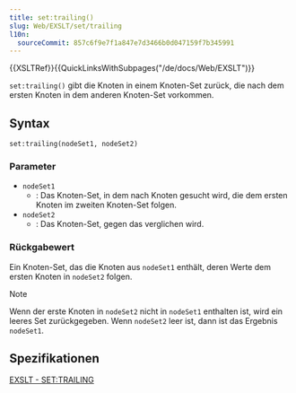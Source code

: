 ```yaml
---
title: set:trailing()
slug: Web/EXSLT/set/trailing
l10n:
  sourceCommit: 857c6f9e7f1a847e7d3466b0d047159f7b345991
---
```


{{XSLTRef}}{{QuickLinksWithSubpages("/de/docs/Web/EXSLT")}}

`set:trailing()` gibt die Knoten in einem Knoten-Set zurück, die nach dem ersten Knoten in dem anderen Knoten-Set vorkommen.

## Syntax

```plain
set:trailing(nodeSet1, nodeSet2)
```

### Parameter

- `nodeSet1`
  - : Das Knoten-Set, in dem nach Knoten gesucht wird, die dem ersten Knoten im zweiten Knoten-Set folgen.
- `nodeSet2`
  - : Das Knoten-Set, gegen das verglichen wird.

### Rückgabewert

Ein Knoten-Set, das die Knoten aus `nodeSet1` enthält, deren Werte dem ersten Knoten in `nodeSet2` folgen.

> [!NOTE]
> Wenn der erste Knoten in `nodeSet2` nicht in `nodeSet1` enthalten ist, wird ein leeres Set zurückgegeben. Wenn `nodeSet2` leer ist, dann ist das Ergebnis `nodeSet1`.

## Spezifikationen

[EXSLT - SET:TRAILING](https://exslt.github.io/set/functions/trailing/index.html)
